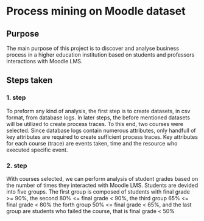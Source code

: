 # Process mining on Moodle dataset

## Purpose

The main purpose of this project is to discover and analyse business process
in a higher education institution based on students and professors interactions 
with Moodle LMS.

## Steps taken

### 1. step

To preform any kind of analysis, the first step is to create datasets, in csv 
format, from database logs. In later steps, the before mentioned datasets will
be utilized to create process traces. To this end, two courses were selected.
Since database logs contain numerous attributes, only handfull of key attributes
are required to create sufficient process traces. Key attributes for each course
(trace) are events taken, time and the resource who executed specific event.

### 2. step

With courses selected, we can perform analysis of student grades based on the
number of times they interacted with Moodle LMS. Students are devided into 
five groups. The first group is composed of students with final grade >= 90%,
the second 80% <= final grade < 90%, the third group 65% <= final grade < 80% 
the forth group 50% <= final grade < 65%,
and the last group are students who failed the course, that is final grade < 50%
